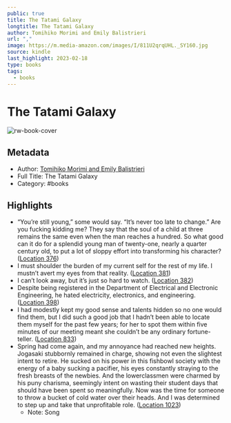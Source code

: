 ```yaml
---
public: true
title: The Tatami Galaxy
longtitle: The Tatami Galaxy
author: Tomihiko Morimi and Emily Balistrieri
url: ","
image: https://m.media-amazon.com/images/I/811U2qrqUHL._SY160.jpg
source: kindle
last_highlight: 2023-02-18
type: books
tags:
  - books
---
```

# The Tatami Galaxy

![rw-book-cover](https://m.media-amazon.com/images/I/811U2qrqUHL._SY160.jpg)

## Metadata
- Author: [Tomihiko Morimi and Emily Balistrieri](Tomihiko%20Morimi%20and%20Emily%20Balistrieri.md)
- Full Title: The Tatami Galaxy
- Category: #books

## Highlights
- “You’re still young,” some would say. “It’s never too late to change.” Are you fucking kidding me? They say that the soul of a child at three remains the same even when the man reaches a hundred. So what good can it do for a splendid young man of twenty-one, nearly a quarter century old, to put a lot of sloppy effort into transforming his character? ([Location 376](https://readwise.io/to_kindle?action=open&asin=B09V311XVY&location=376))
- I must shoulder the burden of my current self for the rest of my life. I mustn’t avert my eyes from that reality. ([Location 381](https://readwise.io/to_kindle?action=open&asin=B09V311XVY&location=381))
- I can’t look away, but it’s just so hard to watch. ([Location 382](https://readwise.io/to_kindle?action=open&asin=B09V311XVY&location=382))
- Despite being registered in the Department of Electrical and Electronic Engineering, he hated electricity, electronics, and engineering. ([Location 398](https://readwise.io/to_kindle?action=open&asin=B09V311XVY&location=398))
- I had modestly kept my good sense and talents hidden so no one would find them, but I did such a good job that I hadn’t been able to locate them myself for the past few years; for her to spot them within five minutes of our meeting meant she couldn’t be any ordinary fortune-teller. ([Location 833](https://readwise.io/to_kindle?action=open&asin=B09V311XVY&location=833))
- Spring had come again, and my annoyance had reached new heights. Jogasaki stubbornly remained in charge, showing not even the slightest intent to retire. He sucked on his power in this fishbowl society with the energy of a baby sucking a pacifier, his eyes constantly straying to the fresh breasts of the newbies. And the lowerclassmen were charmed by his puny charisma, seemingly intent on wasting their student days that should have been spent so meaningfully. Now was the time for someone to throw a bucket of cold water over their heads. And I was determined to step up and take that unprofitable role. ([Location 1023](https://readwise.io/to_kindle?action=open&asin=B09V311XVY&location=1023))
    - Note: Song
